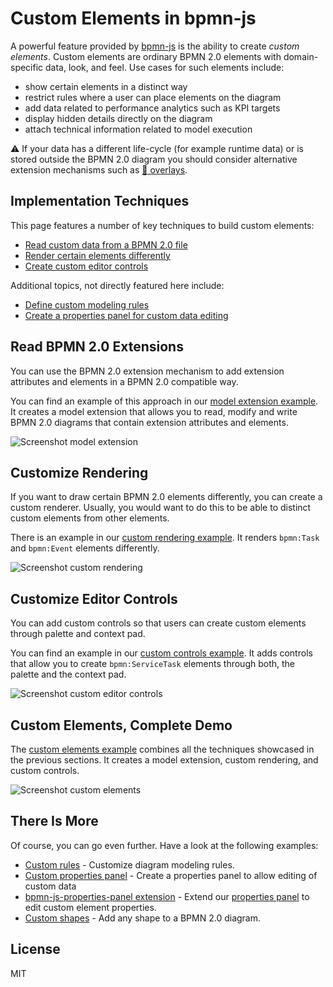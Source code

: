# Custom Elements in bpmn-js

A powerful feature provided by [bpmn-js](https://github.com/bpmn-io/bpmn-js) is the ability to create _custom elements_. Custom elements are ordinary BPMN 2.0 elements with domain-specific data, look, and feel. Use cases for such elements include:

* show certain elements in a distinct way
* restrict rules where a user can place elements on the diagram
* add data related to performance analytics such as KPI targets
* display hidden details directly on the diagram
* attach technical information related to model execution

:warning: If your data has a different life-cycle (for example runtime data) or is stored outside the BPMN 2.0 diagram you should consider alternative extension mechanisms such as [:notebook: overlays](https://github.com/bpmn-io/bpmn-js-examples/tree/master/overlays).


## Implementation Techniques

This page features a number of key techniques to build custom elements:

* [Read custom data from a BPMN 2.0 file](#read-bpmn-20-extensions)
* [Render certain elements differently](#customize-rendering)
* [Create custom editor controls](#customize-editor-controls)

Additional topics, not directly featured here include:

* [Define custom modeling rules](../custom-modeling-rules)
* [Create a properties panel for custom data editing](https://github.com/bpmn-io/bpmn-js-example-react-properties-panel)


## Read BPMN 2.0 Extensions

You can use the BPMN 2.0 extension mechanism to add extension attributes and elements in a BPMN 2.0 compatible way.

You can find an example of this approach in our [model extension example](https://github.com/bpmn-io/bpmn-js-example-model-extension). It creates a model extension that allows you to read, modify and write BPMN 2.0 diagrams that contain extension attributes and elements.

![Screenshot model extension](docs/screenshot-model-extension.png)


## Customize Rendering

If you want to draw certain BPMN 2.0 elements differently, you can create a custom renderer. Usually, you would want to do this to be able to distinct custom elements from other elements.

There is an example in our [custom rendering example](https://github.com/bpmn-io/bpmn-js-example-custom-rendering). It renders `bpmn:Task` and `bpmn:Event` elements differently.

![Screenshot custom rendering](docs/screenshot-custom-rendering.png)


## Customize Editor Controls

You can add custom controls so that users can create custom elements through palette and context pad.

You can find an example in our [custom controls example](https://github.com/bpmn-io/bpmn-js-example-custom-controls). It adds controls that allow you to create `bpmn:ServiceTask` elements through both, the palette and the context pad.

![Screenshot custom editor controls](docs/screenshot-custom-editor-controls.png)


## Custom Elements, Complete Demo

The [custom elements example](https://github.com/bpmn-io/bpmn-js-example-custom-elements) combines all the techniques showcased in the previous sections. It creates a model extension, custom rendering, and custom controls.

![Screenshot custom elements](docs/screenshot-custom-elements.png)


## There Is More

Of course, you can go even further. Have a look at the following examples:

* [Custom rules](https://github.com/bpmn-io/bpmn-js-examples/tree/master/custom-modeling-rules) - Customize diagram modeling rules.
* [Custom properties panel](https://github.com/bpmn-io/bpmn-js-example-react-properties-panel) - Create a properties panel to allow editing of custom data
* [bpmn-js-properties-panel extension](https://github.com/bpmn-io/bpmn-js-examples/tree/master/properties-panel-extension) - Extend our [properties panel](https://github.com/bpmn-io/bpmn-js-properties-panel) to edit custom element properties.
* [Custom shapes](https://github.com/bpmn-io/bpmn-js-example-custom-shapes) - Add any shape to a BPMN 2.0 diagram.


## License

MIT
